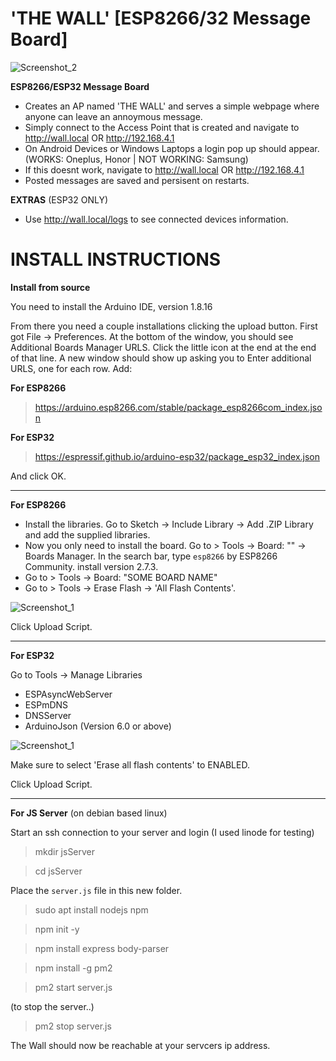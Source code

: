 # 'THE WALL' [ESP8266/32 Message Board]

![Screenshot_2](https://github.com/beigeworm/ESP8266-Message-Board/assets/93350544/aa7f49d8-6756-406e-909e-72017144eb40)

**ESP8266/ESP32 Message Board**
- Creates an AP named 'THE WALL' and serves a simple webpage where anyone can leave an annoymous message.
- Simply connect to the Access Point that is created and navigate to http://wall.local OR http://192.168.4.1
- On Android Devices or Windows Laptops a login pop up should appear. (WORKS: Oneplus, Honor | NOT WORKING: Samsung)
- If this doesnt work, navigate to http://wall.local OR http://192.168.4.1
- Posted messages are saved and persisent on restarts. 

**EXTRAS** (ESP32 ONLY)
- Use http://wall.local/logs to see connected devices information.

# INSTALL INSTRUCTIONS
**Install from source**

You need to install the Arduino IDE, version 1.8.16

From there you need a couple installations clicking the upload button. First got File -> Preferences. At the bottom of the window, you should see Additional Boards Manager URLS. Click the little icon at the end at the end of that line. A new window should show up asking you to Enter additional URLS, one for each row. Add:

**For ESP8266**
> https://arduino.esp8266.com/stable/package_esp8266com_index.json

**For ESP32**
> https://espressif.github.io/arduino-esp32/package_esp32_index.json

And click OK.

-------------------------------------------------------------------------------------------------------------


**For ESP8266**
- Install the libraries. Go to Sketch -> Include Library -> Add .ZIP Library and add the supplied libraries.
- Now you only need to install the board. Go to > Tools -> Board: "<SOME BOARD NAME>" -> Boards Manager. In the search bar, type `esp8266` by ESP8266 Community. install version 2.7.3.
- Go to > Tools -> Board: "SOME BOARD NAME"
- Go to > Tools -> Erase Flash -> 'All Flash Contents'.

![Screenshot_1](https://github.com/beigeworm/ESP8266-Message-Board/assets/93350544/c3a6672d-0c44-4068-b4a5-61b9d2dcd31a)

Click Upload Script.

-------------------------------------------------------------------------------------------------------------

**For ESP32**

Go to Tools -> Manage Libraries 
- ESPAsyncWebServer
- ESPmDNS
- DNSServer
- ArduinoJson (Version 6.0 or above)

![Screenshot_1](https://github.com/beigeworm/ESP8266-and-ESP32-Message-Board/assets/93350544/46833ec5-c7ee-4317-8864-9c002a823b2d)

Make sure to select 'Erase all flash contents' to ENABLED.

Click Upload Script.

-------------------------------------------------------------------------------------------------------------

**For JS Server** (on debian based linux)

Start an ssh connection to your server and login (I used linode for testing)

> mkdir jsServer

> cd jsServer

Place the `server.js` file in this new folder.

> sudo apt install nodejs npm

> npm init -y

> npm install express body-parser

> npm install -g pm2

> pm2 start server.js


(to stop the server..)

> pm2 stop server.js

The Wall should now be reachable at your servcers ip address.
